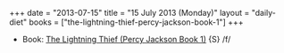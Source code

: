 +++
date = "2013-07-15"
title = "15 July 2013 (Monday)"
layout = "daily-diet"
books = ["the-lightning-thief-percy-jackson-book-1"]
+++

<ul>
<li class="entry books">Book: <a href="/books/the-lightning-thief-percy-jackson-book-1">The Lightning Thief (Percy Jackson Book 1)</a> {S} /f/</li>
</ul>